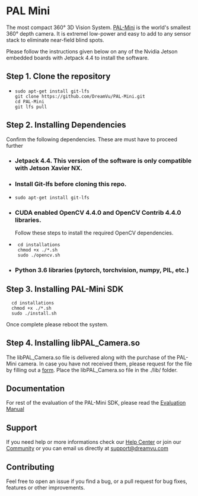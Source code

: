 # PAL Mini
The most compact 360° 3D Vision System. [PAL-Mini](https://dreamvu.com/pal-mini/) is the world's smallest 360° depth camera. It is extremel low-power and easy to add to any sensor stack to eliminate near-field blind spots.  

Please follow the instructions given below on any of the Nvidia Jetson embedded boards with Jetpack 4.4 to install the software.

## Step 1. Clone the repository 
-     sudo apt-get install git-lfs
      git clone https://github.com/DreamVu/PAL-Mini.git
      cd PAL-Mini
      git lfs pull

## Step 2. Installing Dependencies 
Confirm the following dependencies. These are must have to proceed further

- ### Jetpack 4.4. This version of the software is only compatible with Jetson Xavier NX. 
- ### Install Git-lfs before cloning this repo. 
-     sudo apt-get install git-lfs

- ### CUDA enabled OpenCV 4.4.0 and OpenCV Contrib 4.4.0 libraries. 
  Follow these steps to install the required OpenCV dependencies. 
-      cd installations
       chmod +x ./*.sh
       sudo ./opencv.sh

- ### Python 3.6 libraries (pytorch, torchvision, numpy, PIL, etc.)

## Step 3. Installing PAL-Mini SDK
      cd installations
      chmod +x ./*.sh
      sudo ./install.sh 

Once complete please reboot the system.

## Step 4. Installing libPAL_Camera.so
The libPAL_Camera.so file is delivered along with the purchase of the PAL-Mini camera. In case you have not received them, please request for the file by filling out a [form](https://support.dreamvu.com/portal/en/newticket). Place the libPAL_Camera.so file in the ./lib/ folder. 


## Documentation 
For rest of the evaluation of the PAL-Mini SDK, please read the [Evaluation Manual](https://github.com/DreamVu/PAL-Mini/blob/JetPack-4.4/docs/PAL%20Mini%20NX%20SDK%20Documentation.pdf)

## Support 
If you need help or more informations check our [Help Center](https://support.dreamvu.com/portal/en/home) or join our [Community](https://support.dreamvu.com/portal/en/community/dreamvu-inc) or you can email us directly at support@dreamvu.com 

## Contributing
Feel free to open an issue if you find a bug, or a pull request for bug fixes, features or other improvements.
